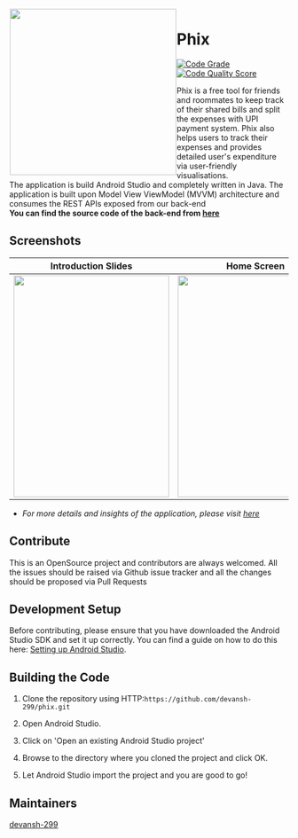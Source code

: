 <img height='300' src="https://user-images.githubusercontent.com/46667021/91481204-a99a1100-e8c1-11ea-894a-1db2b1b63c75.png" align="left" hspace="1" vspace="1">

# Phix
[![Code Grade](https://frontend.code-inspector.com/public/project/12779/phix/dashboard)](https://www.code-inspector.com/project/12779/status/svg)
[![Code Quality Score](https://frontend.code-inspector.com/public/project/12779/phix/dashboard)](https://www.code-inspector.com/project/12779/score/svg)

Phix is a free tool for friends and roommates to keep track of their shared bills and split the expenses with UPI payment system. Phix also helps users to track their expenses and provides detailed
user's expenditure via user-friendly visualisations. <br />
The application is build Android Studio and completely written in Java. The application is built upon Model View ViewModel (MVVM) architecture and consumes the REST APIs exposed from our back-end <br />
**You can find the source code of the back-end from [here](https://github.com/khizirsiddiqui/phix-hackathon)**


## Screenshots

<p>
    
|Introduction Slides|Home Screen|Transactions|Payments|
|------|------|------|------|
|<img src="https://user-images.githubusercontent.com/46667021/91485400-7018d400-e8c8-11ea-8789-3e9e6ee77ad7.jpg" width="280" height="400" />|<img src="https://user-images.githubusercontent.com/46667021/91485469-8a52b200-e8c8-11ea-858e-fd1e365fa2d7.jpg" width="280" height="400" />|<img src="https://user-images.githubusercontent.com/46667021/93011530-85724b80-f5b4-11ea-8b9b-b729989931fe.png" width="280" height="400" />|<img src="https://user-images.githubusercontent.com/46667021/91485603-b9692380-e8c8-11ea-9f7e-66c53f63aa82.jpg" width="280" height="400" />|
</p>

* _For more details and insights of the application, please visit [here](https://docs.google.com/presentation/d/1u7vTNquYGH8bXIZ1s2eLG6UFJ1ZmVfovqQcsf_-gie4/edit?usp=sharing)_

## Contribute

This is an OpenSource project and contributors are always welcomed. All the issues should be raised via Github issue tracker
and all the changes should be proposed via Pull Requests

   
## Development Setup

Before contributing, please ensure that you have downloaded the Android Studio SDK and set it up correctly. You can find a guide on how to do this here: [Setting up Android Studio](http://developer.android.com/sdk/installing/index.html?pkg=studio).

## Building the Code

1. Clone the repository using HTTP:`https://github.com/devansh-299/phix.git`

2. Open Android Studio.

3. Click on 'Open an existing Android Studio project'

4. Browse to the directory where you cloned the project and click OK.

5. Let Android Studio import the project and you are good to go!

## Maintainers

[devansh-299](https://github.com/devansh-299)
